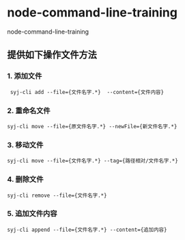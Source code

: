 # node-command-line-training
node-command-line-training

## 提供如下操作文件方法


### 1. 添加文件

```
 syj-cli add --file={文件名字.*}  --content={文件内容}

```


### 2. 重命名文件

```
syj-cli move --file={原文件名字.*} --newFile={新文件名字.*}

```

### 3. 移动文件

```
syj-cli move --file={文件名字.*} --tag={路径相对/文件名字.*}

```

### 4. 删除文件

```
syj-cli remove --file={文件名字.*}

```


### 5. 追加文件内容

```
syj-cli append --file={文件名字.*} --content={追加内容}

```

